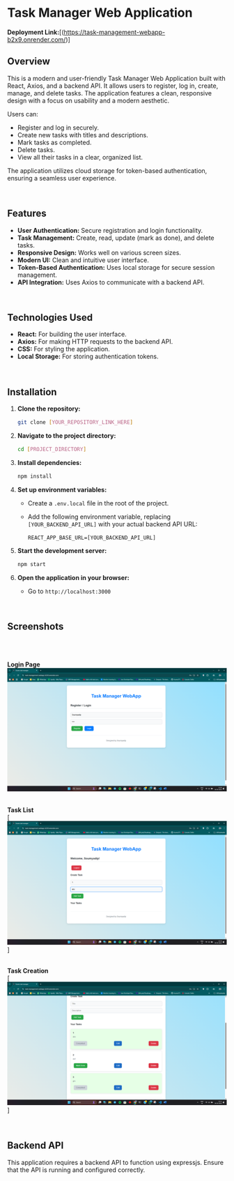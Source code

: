 # Task Manager Web Application

**Deployment Link:**[(https://task-management-webapp-b2x9.onrender.com/)]

## Overview

This is a modern and user-friendly Task Manager Web Application built with React, Axios, and a backend API. It allows users to register, log in, create, manage, and delete tasks. The application features a clean, responsive design with a focus on usability and a modern aesthetic.

Users can:

- Register and log in securely.
- Create new tasks with titles and descriptions.
- Mark tasks as completed.
- Delete tasks.
- View all their tasks in a clear, organized list.

The application utilizes cloud storage for token-based authentication, ensuring a seamless user experience.

<br>

## Features

- **User Authentication:** Secure registration and login functionality.
- **Task Management:** Create, read, update (mark as done), and delete tasks.
- **Responsive Design:** Works well on various screen sizes.
- **Modern UI:** Clean and intuitive user interface.
- **Token-Based Authentication:** Uses local storage for secure session management.
- **API Integration:** Uses Axios to communicate with a backend API.

<br>

## Technologies Used

- **React:** For building the user interface.
- **Axios:** For making HTTP requests to the backend API.
- **CSS:** For styling the application.
- **Local Storage:** For storing authentication tokens.

<br>

## Installation

1.  **Clone the repository:**

    ```bash
    git clone [YOUR_REPOSITORY_LINK_HERE]
    ```

2.  **Navigate to the project directory:**

    ```bash
    cd [PROJECT_DIRECTORY]
    ```

3.  **Install dependencies:**

    ```bash
    npm install
    ```

4.  **Set up environment variables:**

    - Create a `.env.local` file in the root of the project.
    - Add the following environment variable, replacing `[YOUR_BACKEND_API_URL]` with your actual backend API URL:

      ```
      REACT_APP_BASE_URL=[YOUR_BACKEND_API_URL]
      ```

5.  **Start the development server:**

    ```bash
    npm start
    ```

6.  **Open the application in your browser:**

    - Go to `http://localhost:3000`

<br>

## Screenshots

<br><br>

**Login Page**
<br>
![login page](image.png)
<br><br>

**Task List**
<br>
[![task page](image-1.png)]
<br><br>

**Task Creation**
<br>
[![task createtion and completion](image-2.png)]

<br>

## Backend API

This application requires a backend API to function using expressjs. Ensure that the API is running and configured correctly.

<br>
